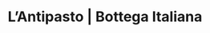 ---
title: "L’Antipasto | Bottega Italiana"
url: /wuerzburg/lantipasto-bottega-italiana/
shop: Feinkost
---